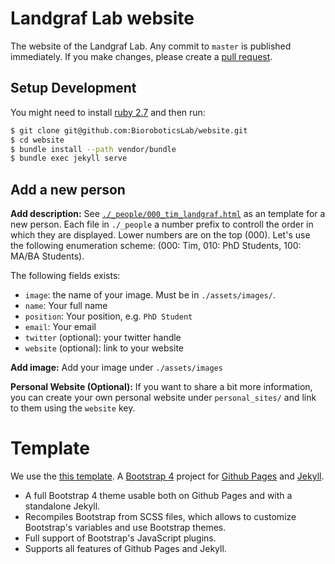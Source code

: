 
# Landgraf Lab website

The website of the Landgraf Lab. Any commit to `master` is published immediately. 
If you make changes, please create a [pull request](https://docs.github.com/en/github/collaborating-with-issues-and-pull-requests/creating-a-pull-request).

## Setup Development

You might need to install [ruby 2.7](https://www.ruby-lang.org/) and then run:

```bash
$ git clone git@github.com:BioroboticsLab/website.git
$ cd website
$ bundle install --path vendor/bundle
$ bundle exec jekyll serve
```

## Add a new person

**Add description:** 
See [`./_people/000_tim_landgraf.html`](/_people/000_tim_landgraf.html) as an
template for a new person. Each file in `./_people` a number prefix to controll
the order in which they are displayed. Lower numbers are on the top (000).
Let's use the following enumeration scheme: (000: Tim, 010: PhD Students, 100: MA/BA Students).

The following fields exists:

- `image`: the name of your image. Must be in `./assets/images/`.
- `name`: Your full name
- `position`: Your position, e.g. `PhD Student`
- `email`: Your email 
- `twitter` (optional): your twitter handle
- `website` (optional): link to your website


**Add image:** Add your image under `./assets/images`


**Personal Website (Optional):** If you want to share a bit more information, you can create your own personal website under `personal_sites/` and link to them using the `website` key.

# Template

We use the [this template](https://nicolas-van.github.io/bootstrap-4-github-pages/).
A [Bootstrap 4](https://getbootstrap.com/) project for [Github Pages](https://pages.github.com/) and [Jekyll](https://jekyllrb.com/).

* A full Bootstrap 4 theme usable both on Github Pages and with a standalone Jekyll.
* Recompiles Bootstrap from SCSS files, which allows to customize Bootstrap's variables and use Bootstrap themes.
* Full support of Bootstrap's JavaScript plugins.
* Supports all features of Github Pages and Jekyll.
